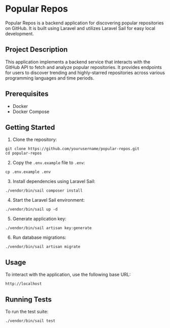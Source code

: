# Popular Repos

Popular Repos is a backend application for discovering popular repositories on GitHub. It is built using Laravel and utilizes Laravel Sail for easy local development.

## Project Description

This application implements a backend service that interacts with the GitHub API to fetch and analyze popular repositories. It provides endpoints for users to discover trending and highly-starred repositories across various programming languages and time periods.

## Prerequisites

- Docker
- Docker Compose

## Getting Started

1. Clone the repository:
```
git clone https://github.com/yourusername/popular-repos.git
cd popular-repos
```
2. Copy the `.env.example` file to `.env`:
```
cp .env.example .env
```
3. Install dependencies using Laravel Sail:
```
./vendor/bin/sail composer install
```
4. Start the Laravel Sail environment:
```
./vendor/bin/sail up -d
```
5. Generate application key:
```
./vendor/bin/sail artisan key:generate
```
6. Run database migrations:
```
./vendor/bin/sail artisan migrate
```
## Usage

To interact with the application, use the following base URL:
```
http://localhost
```

## Running Tests

To run the test suite:
```
./vendor/bin/sail test
```

